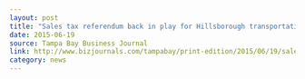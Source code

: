 ```yaml
---
layout: post
title: "Sales tax referendum back in play for Hillsborough transportation"
date: 2015-06-19
source: Tampa Bay Business Journal
link: http://www.bizjournals.com/tampabay/print-edition/2015/06/19/sales-tax-referendum-back-in-play-for-hillsborough.html
category: news
---
```


